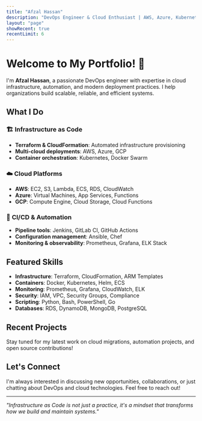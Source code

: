 ```yaml
---
title: "Afzal Hassan"
description: "DevOps Engineer & Cloud Enthusiast | AWS, Azure, Kubernetes, Terraform"
layout: "page"
showRecent: true
recentLimit: 6
---
```


# Welcome to My Portfolio! 🚀

I'm **Afzal Hassan**, a passionate DevOps engineer with expertise in cloud infrastructure, automation, and modern deployment practices. I help organizations build scalable, reliable, and efficient systems.

## What I Do

### 🏗️ **Infrastructure as Code**
- **Terraform & CloudFormation**: Automated infrastructure provisioning
- **Multi-cloud deployments**: AWS, Azure, GCP
- **Container orchestration**: Kubernetes, Docker Swarm

### ☁️ **Cloud Platforms**
- **AWS**: EC2, S3, Lambda, ECS, RDS, CloudWatch
- **Azure**: Virtual Machines, App Services, Functions
- **GCP**: Compute Engine, Cloud Storage, Cloud Functions

### 🔄 **CI/CD & Automation**
- **Pipeline tools**: Jenkins, GitLab CI, GitHub Actions
- **Configuration management**: Ansible, Chef
- **Monitoring & observability**: Prometheus, Grafana, ELK Stack

## Featured Skills

- **Infrastructure**: Terraform, CloudFormation, ARM Templates
- **Containers**: Docker, Kubernetes, Helm, ECS
- **Monitoring**: Prometheus, Grafana, CloudWatch, ELK
- **Security**: IAM, VPC, Security Groups, Compliance
- **Scripting**: Python, Bash, PowerShell, Go
- **Databases**: RDS, DynamoDB, MongoDB, PostgreSQL

## Recent Projects

Stay tuned for my latest work on cloud migrations, automation projects, and open source contributions!

## Let's Connect

I'm always interested in discussing new opportunities, collaborations, or just chatting about DevOps and cloud technologies. Feel free to reach out!

---

*"Infrastructure as Code is not just a practice, it's a mindset that transforms how we build and maintain systems."*